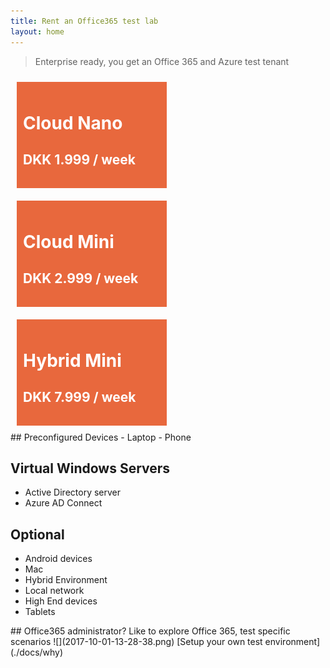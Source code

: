 ```yaml
---
title: Rent an Office365 test lab
layout: home
---
```

> Enterprise ready, you get an Office 365 and Azure test tenant

<style>
.buy{
  color:white;
  background-color:#E8683D;

  width:220px;
  height:150px;
  padding:10px;
  margin:10px;
  float:left;
}
  .clear{
  clear:both;
  }
</style>

<div class="buy" >
<h1>Cloud Nano</h1>
<h2>DKK 1.999 / week</h2>
</div> 

<div class="buy" >
<h1>Cloud Mini</h1>
<h2>DKK 2.999 / week</h2>
</div> 

<div class="buy" >

<h1>Hybrid Mini</h1>
<h2>DKK 7.999 / week</h2>
</div> 

<div class="clear"></div>
## Preconfigured Devices  
- Laptop 
- Phone

## Virtual Windows Servers
- Active Directory server
- Azure AD Connect

## Optional
- Android devices
- Mac
- Hybrid Environment
- Local network
- High End devices
- Tablets

<sidebar>
## Office365 administrator?
Like to explore Office 365, test specific scenarios
![](2017-10-01-13-28-38.png)
</sidebar>
[Setup your own test environment](./docs/why)
